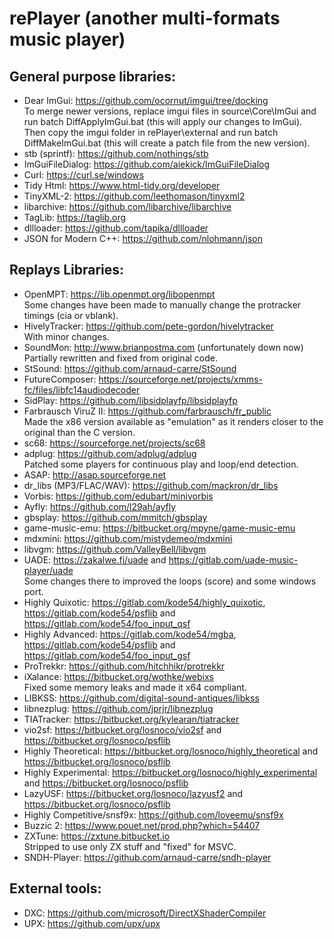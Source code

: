 # rePlayer (another multi-formats music player)

## General purpose libraries:
- Dear ImGui: https://github.com/ocornut/imgui/tree/docking  
  To merge newer versions, replace imgui files in source\Core\ImGui and run batch DiffApplyImGui.bat (this will apply our changes to ImGui).  
  Then copy the imgui folder in rePlayer\external and run batch DiffMakeImGui.bat (this will create a patch file from the new version).
- stb (sprintf): https://github.com/nothings/stb
- ImGuiFileDialog: https://github.com/aiekick/ImGuiFileDialog
- Curl: https://curl.se/windows
- Tidy Html: https://www.html-tidy.org/developer
- TinyXML-2: https://github.com/leethomason/tinyxml2
- libarchive: https://github.com/libarchive/libarchive
- TagLib: https://taglib.org
- dllloader: https://github.com/tapika/dllloader
- JSON for Modern C++: https://github.com/nlohmann/json

## Replays Libraries:
- OpenMPT: https://lib.openmpt.org/libopenmpt  
  Some changes have been made to manually change the protracker timings (cia or vblank).
- HivelyTracker: https://github.com/pete-gordon/hivelytracker  
  With minor changes.
- SoundMon: http://www.brianpostma.com (unfortunately down now)  
  Partially rewritten and fixed from original code.
- StSound: https://github.com/arnaud-carre/StSound
- FutureComposer: https://sourceforge.net/projects/xmms-fc/files/libfc14audiodecoder
- SidPlay: https://github.com/libsidplayfp/libsidplayfp
- Farbrausch ViruZ II: https://github.com/farbrausch/fr_public  
  Made the x86 version available as "emulation" as it renders closer to the original than the C version.
- sc68: https://sourceforge.net/projects/sc68
- adplug: https://github.com/adplug/adplug  
  Patched some players for continuous play and loop/end detection.
- ASAP: http://asap.sourceforge.net
- dr_libs (MP3/FLAC/WAV): https://github.com/mackron/dr_libs
- Vorbis: https://github.com/edubart/minivorbis
- Ayfly: https://github.com/l29ah/ayfly
- gbsplay: https://github.com/mmitch/gbsplay
- game-music-emu: https://bitbucket.org/mpyne/game-music-emu
- mdxmini: https://github.com/mistydemeo/mdxmini
- libvgm: https://github.com/ValleyBell/libvgm
- UADE: https://zakalwe.fi/uade and https://gitlab.com/uade-music-player/uade  
  Some changes there to improved the loops (score) and some windows port.
- Highly Quixotic: https://gitlab.com/kode54/highly_quixotic, https://gitlab.com/kode54/psflib and https://gitlab.com/kode54/foo_input_qsf
- Highly Advanced: https://gitlab.com/kode54/mgba, https://gitlab.com/kode54/psflib and https://gitlab.com/kode54/foo_input_gsf
- ProTrekkr: https://github.com/hitchhikr/protrekkr
- iXalance: https://bitbucket.org/wothke/webixs  
  Fixed some memory leaks and made it x64 compliant.
- LIBKSS: https://github.com/digital-sound-antiques/libkss
- libnezplug: https://github.com/jprjr/libnezplug
- TIATracker: https://bitbucket.org/kylearan/tiatracker
- vio2sf: https://bitbucket.org/losnoco/vio2sf and https://bitbucket.org/losnoco/psflib
- Highly Theoretical: https://bitbucket.org/losnoco/highly_theoretical and https://bitbucket.org/losnoco/psflib
- Highly Experimental: https://bitbucket.org/losnoco/highly_experimental and https://bitbucket.org/losnoco/psflib
- LazyUSF: https://bitbucket.org/losnoco/lazyusf2 and https://bitbucket.org/losnoco/psflib
- Highly Competitive/snsf9x: https://github.com/loveemu/snsf9x
- Buzzic 2: https://www.pouet.net/prod.php?which=54407
- ZXTune: https://zxtune.bitbucket.io  
  Stripped to use only ZX stuff and "fixed" for MSVC.
- SNDH-Player: https://github.com/arnaud-carre/sndh-player

## External tools:
- DXC: https://github.com/microsoft/DirectXShaderCompiler
- UPX: https://github.com/upx/upx